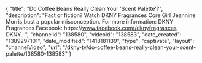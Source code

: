 {
    "title": "Do Coffee Beans Really Clean Your 'Scent Palette'?",
    "description": "Fact or fiction? Watch DKNY Fragrances Core Girl Jeannine Morris bust a popular misconception. For more information: DKNY Fragrances Facebook: https:\/\/www.facebook.com\/dknyfragrances DKNY...",
    "channelid": "138580",
    "videoid": "138583",
    "date_created": "1389297101",
    "date_modified": "1418181139",
    "type": "captivate",
    "layout": "channelVideo",
    "url": "\/dkny-tv\/do-coffee-beans-really-clean-your-scent-palette\/138580-138583"
}